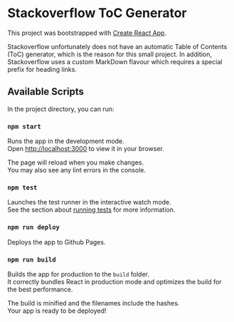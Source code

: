 # Stackoverflow ToC Generator

This project was bootstrapped with [Create React App](https://github.com/facebook/create-react-app).

Stackoverflow unfortunately does not have an automatic Table of Contents (ToC) generator, which is the reason for this small project.
In addition, Stackoverflow uses a custom MarkDown flavour which requires a special prefix for heading links.

## Available Scripts

In the project directory, you can run:

### `npm start`

Runs the app in the development mode.\
Open [http://localhost:3000](http://localhost:3000) to view it in your browser.

The page will reload when you make changes.\
You may also see any lint errors in the console.

### `npm test`

Launches the test runner in the interactive watch mode.\
See the section about [running tests](https://facebook.github.io/create-react-app/docs/running-tests) for more information.

### `npm run deploy`

Deploys the app to Github Pages.

### `npm run build`

Builds the app for production to the `build` folder.\
It correctly bundles React in production mode and optimizes the build for the best performance.

The build is minified and the filenames include the hashes.\
Your app is ready to be deployed!
